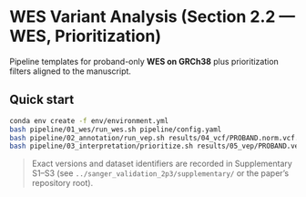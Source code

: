 
# WES Variant Analysis (Section 2.2 — WES, Prioritization)

Pipeline templates for proband-only **WES on GRCh38** plus prioritization filters aligned to the manuscript.

## Quick start
```bash
conda env create -f env/environment.yml
bash pipeline/01_wes/run_wes.sh pipeline/config.yaml
bash pipeline/02_annotation/run_vep.sh results/04_vcf/PROBAND.norm.vcf.gz
bash pipeline/03_interpretation/prioritize.sh results/05_vep/PROBAND.vep.vcf
```

> Exact versions and dataset identifiers are recorded in Supplementary S1–S3 (see `../sanger_validation_2p3/supplementary/` or the paper’s repository root).
